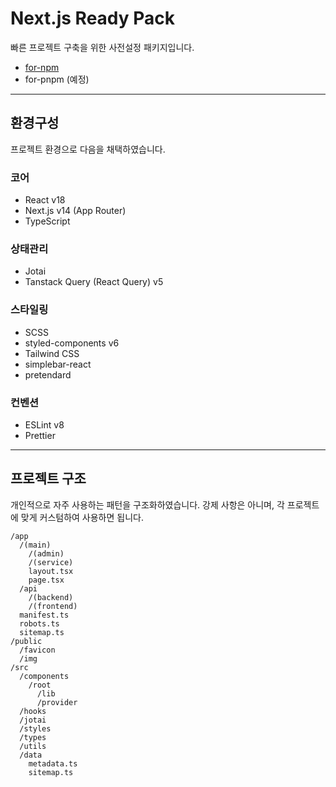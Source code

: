 # Next.js Ready Pack

빠른 프로젝트 구축을 위한 사전설정 패키지입니다.

- [for-npm](https://github.com/GraffitoRyu/nextjs-ready-pack/tree/npm/for-npm)
- for-pnpm (예정)

---

## 환경구성

프로젝트 환경으로 다음을 채택하였습니다.

### 코어

- React v18
- Next.js v14 (App Router)
- TypeScript

### 상태관리

- Jotai
- Tanstack Query (React Query) v5

### 스타일링

- SCSS
- styled-components v6
- Tailwind CSS
- simplebar-react
- pretendard

### 컨벤션

- ESLint v8
- Prettier

---

## 프로젝트 구조

개인적으로 자주 사용하는 패턴을 구조화하였습니다.
강제 사항은 아니며, 각 프로젝트에 맞게 커스텀하여 사용하면 됩니다.

```plaintext
/app
  /(main)
    /(admin)
    /(service)
    layout.tsx
    page.tsx
  /api
    /(backend)
    /(frontend)
  manifest.ts
  robots.ts
  sitemap.ts
/public
  /favicon
  /img
/src
  /components
    /root
      /lib
      /provider
  /hooks
  /jotai
  /styles
  /types
  /utils
  /data
    metadata.ts
    sitemap.ts
```
